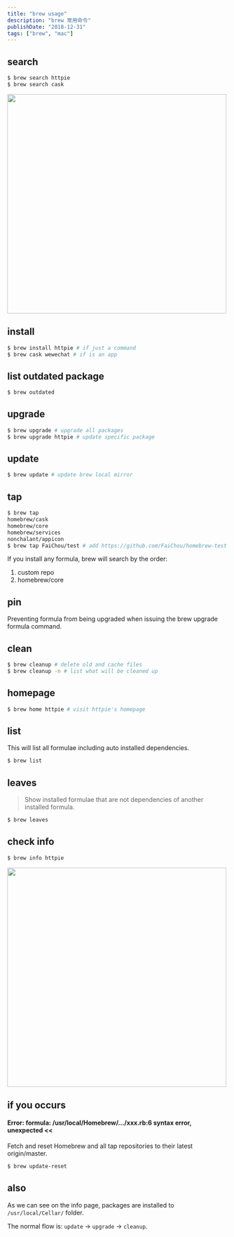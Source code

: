 ```yaml
---
title: "brew usage"
description: "brew 常用命令"
publishDate: "2018-12-31"
tags: ["brew", "mac"]
---
```


## search

```bash
$ brew search httpie
$ brew search cask
```

<img src="https://raw.githubusercontent.com/FaiChou/faichou.github.io/master/img/1546248589499.png" width="500" />


## install

```bash
$ brew install httpie # if just a command
$ brew cask wewechat # if is an app
```

## list outdated package

```bash
$ brew outdated
```

## upgrade

```bash
$ brew upgrade # upgrade all packages
$ brew upgrade httpie # update specific package
```

## update

```bash
$ brew update # update brew local mirror
```

## tap

```bash
$ brew tap
homebrew/cask
homebrew/core
homebrew/services
nonchalant/appicon
$ brew tap FaiChou/test # add https://github.com/FaiChou/homebrew-test to formula repository
```

If you install any formula, brew will search by the order:

1. custom repo
2. homebrew/core


## pin

Preventing formula from being upgraded when issuing the brew upgrade formula command.

## clean

```bash
$ brew cleanup # delete old and cache files
$ brew cleanup -n # list what will be cleaned up
```

## homepage

```bash
$ brew home httpie # visit httpie's homepage
```

## list

This will list all formulae including auto installed dependencies.

```bash
$ brew list
```

## leaves

> Show installed formulae that are not dependencies of another installed formula. 

```bash
$ brew leaves
```

## check info

```bash
$ brew info httpie
```

<img src="https://raw.githubusercontent.com/FaiChou/faichou.github.io/master/img/1546249026298.png" width="500" />

## if you occurs

#### Error: formula: /usr/local/Homebrew/.../xxx.rb:6 syntax error, unexpected <<

Fetch and reset Homebrew and all tap repositories to their latest origin/master.

```bash
$ brew update-reset
```

## also

As we can see on the info page, packages are installed to `/usr/local/Cellar/` folder.

The normal flow is: `update` -> `upgrade` -> `cleanup`.



